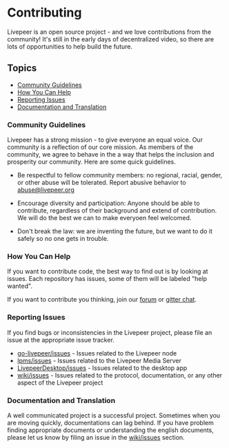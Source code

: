 # Contributing

Livepeer is an open source project - and we love contributions from the community!  It's still in the early days of decentralized video, so there are lots of opportunities to help build the future.

## Topics
- [Community Guidelines](#community-guidelines)
- [How You Can Help](#how-you-can-help)
- [Reporting Issues](#reporting-issues)
- [Documentation and Translation](#documentation-and-translation)

### Community Guidelines

Livepeer has a strong mission - to give everyone an equal voice.  Our community is a reflection of our core mission.  As members of the community, we agree to behave in the a way that helps the inclusion and prosperity our community. Here are some quick guidelines.

- Be respectful to fellow community members: no regional, racial, gender, or other abuse will be tolerated. Report abusive behavior to abuse@livepeer.org

- Encourage diversity and participation: Anyone should be able to contribute, regardless of their background and extend of contribution. We will do the best we can to make everyoen feel welcomed.

- Don't break the law: we are inventing the future, but we want to do it safely so no one gets in trouble.  

### How You Can Help

If you want to contribute code, the best way to find out is by looking at issues.  Each repository has issues, some of them will be labeled "help wanted".

If you want to contribute you thinking, join our [forum](https://forum.livepeer.org) or [gitter chat](https://gitter.im/livepeer/Lobby).

### Reporting Issues

If you find bugs or inconsistencies in the Livepeer project, please file an issue at the appropriate issue tracker.  

- [go-livepeer/issues](https://github.com/livepeer/go-livepeer/issues) - Issues related to the Livepeer node
- [lpms/issues](https://github.com/livepeer/lpms/issues) - Issues related to the Livepeer Media Server
- [LivepeerDesktop/issues](https://github.com/livepeer/LivepeerDesktop/issues) - Issues related to the desktop app
- [wiki/issues](https://github.com/livepeer/wiki/issues) - Issues related to the protocol, documentation, or any other aspect of the Livepeer project

### Documentation and Translation

A well communicated project is a successful project.  Sometimes when you are moving quickly, documentations can lag behind.  If you have problem finding appropriate documents or understanding the english documents, please let us know by filing an issue in the [wiki/issues](https://github.com/livepeer/wiki/issues) section.
